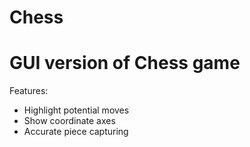 # Chess
# GUI version of Chess game
Features:
- Highlight potential moves
- Show coordinate axes
- Accurate piece capturing
